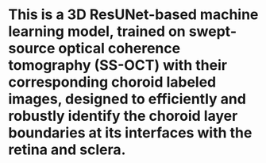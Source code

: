 # This is a 3D ResUNet-based machine learning model, trained on swept-source optical coherence tomography (SS-OCT) with their corresponding choroid labeled images, designed to efficiently and robustly identify the choroid layer boundaries at its interfaces with the retina and sclera.
